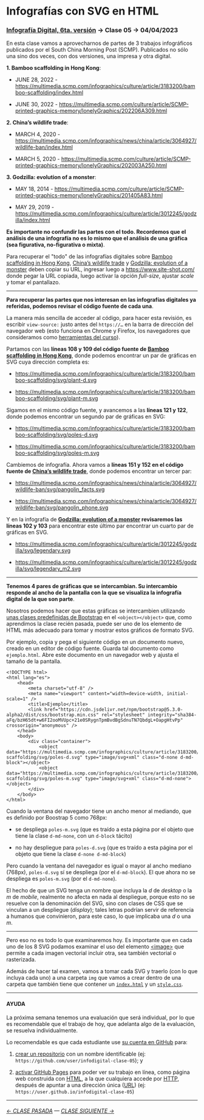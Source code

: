 # Infografías con SVG en HTML

### [Infografía Digital, 6ta. versión](https://github.com/jorgelcortes/dno075-2023-1#readme) → Clase 05 → 04/04/2023

En esta clase vamos a aprovecharnos de partes de 3 trabajos infográficos publicados por el South China Morning Post (SCMP). Publicados no sólo una sino dos veces, con dos versiones, una impresa y otra digital.

**1. Bamboo scaffolding in Hong Kong**: 

- JUNE 28, 2022 - https://multimedia.scmp.com/infographics/culture/article/3183200/bamboo-scaffolding/index.html

- JUNE 30, 2022 - https://multimedia.scmp.com/culture/article/SCMP-printed-graphics-memory/lonelyGraphics/202206A309.html

**2. China’s wildlife trade**:

- MARCH 4, 2020 - https://multimedia.scmp.com/infographics/news/china/article/3064927/wildlife-ban/index.html

- MARCH 5, 2020 - https://multimedia.scmp.com/culture/article/SCMP-printed-graphics-memory/lonelyGraphics/202003A250.html

**3. Godzilla: evolution of a monster**:

- MAY 18, 2014 - https://multimedia.scmp.com/culture/article/SCMP-printed-graphics-memory/lonelyGraphics/201405A83.html

- MAY 29, 2019 - https://multimedia.scmp.com/infographics/culture/article/3012245/godzilla/index.html

**Es importante no confundir las partes con el todo. Recordemos que el análisis de una infografía no es lo mismo que el análisis de una gráfica (sea figurativa, no-figurativa o mixta)**.

Para recuperar el "todo" de las infografías digitales sobre [Bamboo scaffolding in Hong Kong](https://multimedia.scmp.com/infographics/culture/article/3183200/bamboo-scaffolding/index.html), [China’s wildlife trade](https://multimedia.scmp.com/infographics/news/china/article/3064927/wildlife-ban/index.html) y [Godzilla: evolution of a monster](https://multimedia.scmp.com/infographics/culture/article/3012245/godzilla/index.html) deben copiar su URL, ingresar luego a https://www.site-shot.com/ donde pegar la URL copiada, luego activar la opción *full-size*, ajustar *scale* y tomar el pantallazo.

- - - - - - - - 

**Para recuperar las partes que nos interesan en las infografías digitales ya referidas, podemos revisar el código fuente de cada una**.

La manera más sencilla de acceder al código, para hacer esta revisión, es escribir `view-source:` justo antes del `https://…` en la barra de dirección del navegador web (esto funciona en Chrome y Firefox, los navegadores que consideramos como [herramientas del curso](https://github.com/jorgelcortes/dno075-2023-1#herramientas)).

Partamos con las **líneas 108 y 109 del código fuente de [Bamboo scaffolding in Hong Kong](https://multimedia.scmp.com/infographics/culture/article/3183200/bamboo-scaffolding/index.html)**, donde podemos encontrar un par de gráficas en SVG cuya dirección completa es:

- https://multimedia.scmp.com/infographics/culture/article/3183200/bamboo-scaffolding/svg/plant-d.svg

- https://multimedia.scmp.com/infographics/culture/article/3183200/bamboo-scaffolding/svg/plant-m.svg

Sigamos en el mismo código fuente, y avancemos a las **líneas 121 y 122**, donde podemos encontrar un segundo par de gráficas en SVG:

- https://multimedia.scmp.com/infographics/culture/article/3183200/bamboo-scaffolding/svg/poles-d.svg

- https://multimedia.scmp.com/infographics/culture/article/3183200/bamboo-scaffolding/svg/poles-m.svg

Cambiemos de infografía. Ahora vamos a **líneas 151 y 152 en el código fuente de [China’s wildlife trade](https://multimedia.scmp.com/infographics/news/china/article/3064927/wildlife-ban/index.html)**, donde podemos encontrar un tercer par: 

- https://multimedia.scmp.com/infographics/news/china/article/3064927/wildlife-ban/svg/pangolin_facts.svg

- https://multimedia.scmp.com/infographics/news/china/article/3064927/wildlife-ban/svg/pangolin_phone.svg

Y en la infografía de **[Godzilla: evolution of a monster](https://multimedia.scmp.com/infographics/culture/article/3012245/godzilla/index.html) revisaremos las líneas 102 y 103** para encontrar este último par encontrar un cuarto par de gráficas en SVG.

- https://multimedia.scmp.com/infographics/culture/article/3012245/godzilla/svg/legendary.svg

- https://multimedia.scmp.com/infographics/culture/article/3012245/godzilla/svg/legendary_m2.svg

- - - - - - - - - -

**Tenemos 4 pares de gráficas que se intercambian. Su intercambio responde al ancho de la pantalla con la que se visualiza la infografía digital de la que son parte**.

Nosotros podemos hacer que estas gráficas se intercambien utilizando [unas clases predefinidas de Bootstrap](https://getbootstrap.com/docs/5.3/utilities/display/) en el `<object></object>` que, como aprendimos la clase recién pasada, puede ser uno de los elemento de HTML más adecuado para tomar y mostrar estos gráficos de formato SVG.

Por ejemplo, copia y pega el siguiente código en un documento nuevo, creado en un editor de código fuente. Guarda tal documento como `ejemplo.html`. Abre este documento en un navegador web y ajusta el tamaño de la pantalla.

```
<!DOCTYPE html>
<html lang="es">
    <head>
        <meta charset="utf-8" />
        <meta name="viewport" content="width=device-width, initial-scale=1" />
        <title>Ejemplo</title>
        <link href="https://cdn.jsdelivr.net/npm/bootstrap@5.3.0-alpha2/dist/css/bootstrap.min.css" rel="stylesheet" integrity="sha384-aFq/bzH65dt+w6FI2ooMVUpc+21e0SRygnTpmBvdBgSdnuTN7QbdgL+OapgHtvPp" crossorigin="anonymous" />
    </head>
    <body>
        <div class="container">
            <object data="https://multimedia.scmp.com/infographics/culture/article/3183200/bamboo-scaffolding/svg/poles-d.svg" type="image/svg+xml" class="d-none d-md-block"></object>
            <object data="https://multimedia.scmp.com/infographics/culture/article/3183200/bamboo-scaffolding/svg/poles-m.svg" type="image/svg+xml" class="d-md-none"></object>
        </div>
    </body>
</html>
```

Cuando la ventana del navegador tiene un ancho menor al mediando, que es definido por Boostrap 5 como 768px:

- se despliega `poles-m.svg` (que es traído a esta página por el objeto que tiene la clase `d-md-none`, con un `d-block` tácito) 

- no hay despliegue para `poles-d.svg` (que es traído a esta página por el objeto que tiene la clase `d-none d-md-block`)

Pero cuando la ventana del navegador es igual o mayor al ancho mediano (768px), `poles-d.svg` sí se despliega (por el `d-md-block`). El que ahora no se despliega es `poles-m.svg` (por el `d-md-none`). 

El hecho de que un SVG tenga un nombre que incluya la *d* de *desktop* o la *m* de *mobile*, realmente no afecta en nada al despliegue, porque esto no se resuelve con la denominación del SVG, sino con clases de CSS que se vinculan a un despliegue (*display*); tales letras podrían servir de referencia a humanos que convinieron, para este caso, lo que implicaba una *d* o una *m*.

- - - - - - - - -

Pero eso no es todo lo que examinaremos hoy. Es importante que en cada uno de los 8 SVG podamos examinar el uso del elemento [\<image>](https://developer.mozilla.org/en-US/docs/Web/SVG/Element/image) que permite a cada imagen vectorial incluir otra, sea también vectorial o rasterizada.

Además de hacer tal examen, vamos a tomar cada SVG y traerlo (con lo que incluya cada uno) a una carpeta `img` que vamos a crear dentro de una carpeta que también tiene que contener un [`index.html`](https://profesorfaco.github.io/dno075-2023-1/clase-05/) y un [`style.css`](https://profesorfaco.github.io/dno075-2023-1/clase-05/style.css).

- - - - - - - - -

#### AYUDA

La próxima semana tenemos una evaluación que será individual, por lo que es recomendable que el trabajo de hoy, que adelanta algo de la evaluación, se resuelva individualmente.

Lo recomendable es que cada estudiante use [su cuenta en GitHub](https://github.com/) para:

1. [crear un repositorio](https://docs.github.com/es/get-started/quickstart/create-a-repo) con un nombre identificable (ej: `https://github.com/user/infodigital-clase-05`); y

2. [activar GitHub Pages](https://docs.github.com/es/pages/getting-started-with-github-pages/configuring-a-publishing-source-for-your-github-pages-site) para poder ver su trabajo en línea, como página web construida con [HTML](https://developer.mozilla.org/es/docs/Learn/HTML/Introduction_to_HTML/Getting_started), a la que cualquiera accede por [HTTP](https://es.wikipedia.org/wiki/Protocolo_de_transferencia_de_hipertexto), después de apuntar a una dirección única ([URL](https://es.wikipedia.org/wiki/Localizador_de_recursos_uniforme)) (ej: `https://user.github.io/infodigital-clase-05`)

- - - - - - - - - - 

###### [← CLASE PASADA](https://github.com/jorgelcortes/dno075-2023-1/tree/main/clase-04) — [CLASE SIGUIENTE →](https://github.com/jorgelcortes/dno075-2023-1/tree/main/clase-06) 

